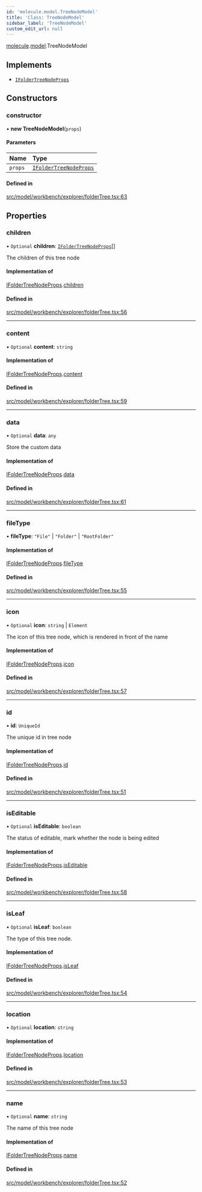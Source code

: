 ```yaml
---
id: 'molecule.model.TreeNodeModel'
title: 'Class: TreeNodeModel'
sidebar_label: 'TreeNodeModel'
custom_edit_url: null
---
```


[molecule](../namespaces/molecule).[model](../namespaces/molecule.model).TreeNodeModel

## Implements

-   [`IFolderTreeNodeProps`](../interfaces/molecule.model.IFolderTreeNodeProps)

## Constructors

### constructor

• **new TreeNodeModel**(`props`)

#### Parameters

| Name    | Type                                                                        |
| :------ | :-------------------------------------------------------------------------- |
| `props` | [`IFolderTreeNodeProps`](../interfaces/molecule.model.IFolderTreeNodeProps) |

#### Defined in

[src/model/workbench/explorer/folderTree.tsx:63](https://github.com/DTStack/molecule/blob/b5324fcf/src/model/workbench/explorer/folderTree.tsx#L63)

## Properties

### children

• `Optional` **children**: [`IFolderTreeNodeProps`](../interfaces/molecule.model.IFolderTreeNodeProps)[]

The children of this tree node

#### Implementation of

[IFolderTreeNodeProps](../interfaces/molecule.model.IFolderTreeNodeProps).[children](../interfaces/molecule.model.IFolderTreeNodeProps#children)

#### Defined in

[src/model/workbench/explorer/folderTree.tsx:56](https://github.com/DTStack/molecule/blob/b5324fcf/src/model/workbench/explorer/folderTree.tsx#L56)

---

### content

• `Optional` **content**: `string`

#### Implementation of

[IFolderTreeNodeProps](../interfaces/molecule.model.IFolderTreeNodeProps).[content](../interfaces/molecule.model.IFolderTreeNodeProps#content)

#### Defined in

[src/model/workbench/explorer/folderTree.tsx:59](https://github.com/DTStack/molecule/blob/b5324fcf/src/model/workbench/explorer/folderTree.tsx#L59)

---

### data

• `Optional` **data**: `any`

Store the custom data

#### Implementation of

[IFolderTreeNodeProps](../interfaces/molecule.model.IFolderTreeNodeProps).[data](../interfaces/molecule.model.IFolderTreeNodeProps#data)

#### Defined in

[src/model/workbench/explorer/folderTree.tsx:61](https://github.com/DTStack/molecule/blob/b5324fcf/src/model/workbench/explorer/folderTree.tsx#L61)

---

### fileType

• **fileType**: `"File"` \| `"Folder"` \| `"RootFolder"`

#### Implementation of

[IFolderTreeNodeProps](../interfaces/molecule.model.IFolderTreeNodeProps).[fileType](../interfaces/molecule.model.IFolderTreeNodeProps#filetype)

#### Defined in

[src/model/workbench/explorer/folderTree.tsx:55](https://github.com/DTStack/molecule/blob/b5324fcf/src/model/workbench/explorer/folderTree.tsx#L55)

---

### icon

• `Optional` **icon**: `string` \| `Element`

The icon of this tree node, which is rendered in front of the name

#### Implementation of

[IFolderTreeNodeProps](../interfaces/molecule.model.IFolderTreeNodeProps).[icon](../interfaces/molecule.model.IFolderTreeNodeProps#icon)

#### Defined in

[src/model/workbench/explorer/folderTree.tsx:57](https://github.com/DTStack/molecule/blob/b5324fcf/src/model/workbench/explorer/folderTree.tsx#L57)

---

### id

• **id**: `UniqueId`

The unique id in tree node

#### Implementation of

[IFolderTreeNodeProps](../interfaces/molecule.model.IFolderTreeNodeProps).[id](../interfaces/molecule.model.IFolderTreeNodeProps#id)

#### Defined in

[src/model/workbench/explorer/folderTree.tsx:51](https://github.com/DTStack/molecule/blob/b5324fcf/src/model/workbench/explorer/folderTree.tsx#L51)

---

### isEditable

• `Optional` **isEditable**: `boolean`

The status of editable, mark whether the node is being edited

#### Implementation of

[IFolderTreeNodeProps](../interfaces/molecule.model.IFolderTreeNodeProps).[isEditable](../interfaces/molecule.model.IFolderTreeNodeProps#iseditable)

#### Defined in

[src/model/workbench/explorer/folderTree.tsx:58](https://github.com/DTStack/molecule/blob/b5324fcf/src/model/workbench/explorer/folderTree.tsx#L58)

---

### isLeaf

• `Optional` **isLeaf**: `boolean`

The type of this tree node.

#### Implementation of

[IFolderTreeNodeProps](../interfaces/molecule.model.IFolderTreeNodeProps).[isLeaf](../interfaces/molecule.model.IFolderTreeNodeProps#isleaf)

#### Defined in

[src/model/workbench/explorer/folderTree.tsx:54](https://github.com/DTStack/molecule/blob/b5324fcf/src/model/workbench/explorer/folderTree.tsx#L54)

---

### location

• `Optional` **location**: `string`

#### Implementation of

[IFolderTreeNodeProps](../interfaces/molecule.model.IFolderTreeNodeProps).[location](../interfaces/molecule.model.IFolderTreeNodeProps#location)

#### Defined in

[src/model/workbench/explorer/folderTree.tsx:53](https://github.com/DTStack/molecule/blob/b5324fcf/src/model/workbench/explorer/folderTree.tsx#L53)

---

### name

• `Optional` **name**: `string`

The name of this tree node

#### Implementation of

[IFolderTreeNodeProps](../interfaces/molecule.model.IFolderTreeNodeProps).[name](../interfaces/molecule.model.IFolderTreeNodeProps#name)

#### Defined in

[src/model/workbench/explorer/folderTree.tsx:52](https://github.com/DTStack/molecule/blob/b5324fcf/src/model/workbench/explorer/folderTree.tsx#L52)
